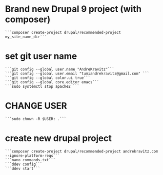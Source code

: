 # Brand new Drupal 9 project (with composer)
	```composer create-project drupal/recommended-project my_site_name_dir```
# set git user name
    ```git config --global user.name "AndreKravitz"```
	```git config --global user.email "tumiandrekravitz@gmail.com" ```
	```git config --global color.ui true```
	```git config --global core.editor emacs```
	```sudo systemctl stop apache2 ```
# CHANGE USER
	```sudo chown -R $USER: .```
# create new drupal project
	```composer create-project drupal/recommended-project andrekravitz.com --ignore-platform-reqs```
	```nano commands.txt```
	```ddev config```
	```ddev start```
